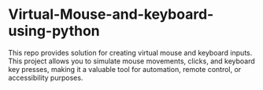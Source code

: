 # Virtual-Mouse-and-keyboard-using-python
This repo provides solution for creating virtual mouse and keyboard inputs. This project allows you to simulate mouse movements, clicks, and keyboard key presses, making it a valuable tool for automation, remote control, or accessibility purposes. 
